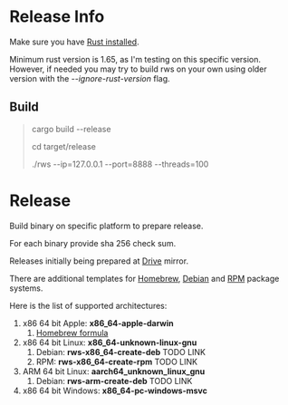 # Release Info
Make sure you have [Rust installed](https://www.rust-lang.org/tools/install).

Minimum rust version is 1.65, as I'm testing on this specific version. However, if needed you may try to build rws on your own using older version with the _--ignore-rust-version_ flag.


## Build

> cargo build --release
>
> cd target/release
>
> ./rws --ip=127.0.0.1 --port=8888 --threads=100


# Release
Build binary on specific platform to prepare release.

For each binary provide sha 256 check sum.

Releases initially being prepared at
[Drive](https://drive.google.com/drive/folders/13iSR3VxmfFvZgOZ0LddP_EJp7GJ-lQd8?usp=share_link) mirror.

There are additional templates for
[Homebrew](https://brew.sh/),
[Debian](https://www.debian.org/) and
[RPM](https://rpm.org/) package systems.


Here is the list of supported architectures:
1. x86 64 bit Apple: **x86_64-apple-darwin**
    1. [Homebrew formula](https://github.com/bohdaq/homebrew-rust-web-server)
2. x86 64 bit Linux: **x86_64-unknown-linux-gnu**
   1.  Debian: **rws-x86_64-create-deb** TODO LINK
   2.  RPM: **rws-x86_64-create-rpm** TODO LINK
3. ARM 64 bit Linux: **aarch64_unknown_linux_gnu**
   1.  Debian: **rws-arm-create-deb** TODO LINK
4. x86 64 bit Windows: **x86_64-pc-windows-msvc**
